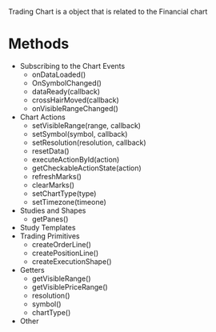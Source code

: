 Trading Chart is a object that is related to the Financial chart

# Methods
- Subscribing to the Chart Events
    - onDataLoaded()
    - OnSymbolChanged()
    - dataReady(callback)
    - crossHairMoved(callback)
    - onVisibleRangeChanged()
- Chart Actions
    - setVisibleRange(range, callback)
    - setSymbol(symbol, callback)
    - setResolution(resolution, callback)
    - resetData()
    - executeActionById(action)
    - getCheckableActionState(action)
    - refreshMarks()
    - clearMarks()
    - setChartType(type)
    - setTimezone(timeone)
- Studies and Shapes
    - getPanes()
- Study Templates   
- Trading Primitives
    - createOrderLine()
    - createPositionLine()
    - createExecutionShape()
- Getters
    - getVisibleRange()
    - getVisiblePriceRange()
    - resolution()
    - symbol()
    - chartType()
- Other